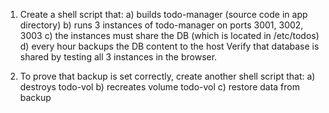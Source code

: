 1. Create a shell script that:
   a) builds todo-manager (source code in app directory)
   b) runs 3 instances of todo-manager on ports 3001, 3002, 3003
   c) the instances must share the DB (which is located in /etc/todos)
   d) every hour backups the DB content to the host
Verify that database is shared by testing all 3 instances in the browser.

2. To prove that backup is set correctly, create another shell script that:
   a) destroys todo-vol
   b) recreates volume todo-vol
   c) restore data from backup
